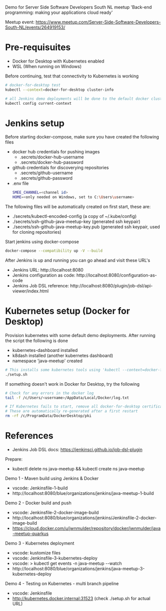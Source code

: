 Demo for Server Side Software Developers South NL meetup 'Back-end programming: making your applications cloud ready'

Meetup event: https://www.meetup.com/Server-Side-Software-Developers-South-NL/events/264919153/

# Pre-requisuites
* Docker for Desktop with Kubernetes enabled
* WSL (When running on Windows)

Before continuing, test that connectivity to Kubernetes is working
```bash
# docker-for-desktop test
kubectl --context=docker-for-desktop cluster-info

# all Jenkins demo deployments will be done to the default docker cluster. To check the default settings:
kubectl config current-context
```

# Jenkins setup
Before starting docker-compose, make sure you have created the following files
* docker hub credentials for pushing images
  * .secrets/docker-hub-username
  * .secrets/docker-hub-password
* github credentials for discoverying repositories
  * .secrets/github-username
  * .secrets/github-password
* .env file
  ```bash
  SMEE_CHANNEL=<channel id>
  HOME=<only needed on Windows, set to C:\Users\username>
  ```

The following  files will be automatically created on first start, these are:
* ./secrets/kubectl-encoded-config (a copy of ~/.kube/config)
* ./secrets/ssh-github-java-meetup-key (generated ssh keypair)
* ./secrets/ssh-github-java-meetup-key.pub (generated ssh keypair, used for cloning repositories)

Start jenkins using docker-compose
```bash
docker-compose --compatibility up -V --build
```

After Jenkins is up and running you can go ahead and visit these URL's
* Jenkins URL: http://localhost:8080
* Jenkins configuration as code: http://localhost:8080/configuration-as-code
* Jenkins Job DSL reference: http://localhost:8080/plugin/job-dsl/api-viewer/index.html

# Kubernetes setup (Docker for Desktop)
Provision kubernetes with some default demo deployments. After running the script the following is done
* kubernetes-dashboard installed
* k8dash installed (another kubernetes dashboard)
* namespace 'java-meetup' created

```bash
# This installs some kubernetes tools using 'kubectl --context=docker-for-desktop'
./setup.sh
```

If something doesn't work in Docker for Desktop, try the following
```bash
# Check for any errors in the docker log
tail -f /c/Users/<username>/AppData/Local/Docker/log.txt

# If Kubernetes fails to start, remove all docker-for-desktop certificates.
# These are automatically re-generated after a first restart
rm -rf /c/ProgramData/DockerDesktop/pki
```

# References
* Jenkins Job DSL docs: https://jenkinsci.github.io/job-dsl-plugin

Prepare:
* kubectl delete ns java-meetup && kubectl create ns java-meetup

Demo 1 - Maven build using Jenkins & Docker

* vscode: Jenkinsfile-1-build
* http://localhost:8080/blue/organizations/jenkins/java-meetup-1-build

Demo 2 - Docker build and push

* vscode: Jenkinsfile-2-docker-image-build
* http://localhost:8080/blue/organizations/jenkins/Jenkinsfile-2-docker-image-build
* https://cloud.docker.com/u/jwnmulder/repository/docker/jwnmulder/java-meetup-quarkus

Demo 3 - Kubernetes deployment

* vscode: kustomize files
* vscode: Jenkinsfile-3-kubernetes-deploy
* vscode: > kubectl get events -n java-meetup --watch
* http://localhost:8080/blue/organizations/jenkins/java-meetup-3-kubernetes-deploy

Demo 4 - Testing on Kubernetes - multi branch pipeline

* vscode: Jenkinsfile
* http://kubernetes.docker.internal:31523 (check ./setup.sh for actual URL)
